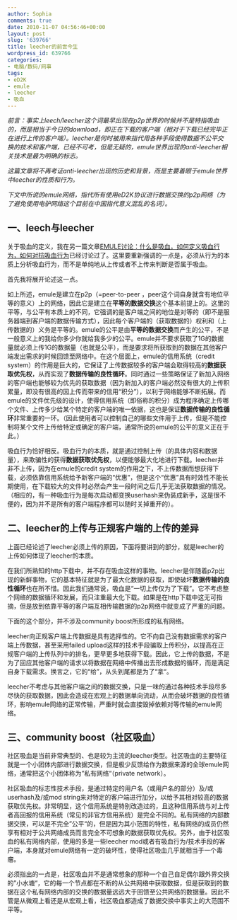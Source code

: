 ```yaml
---
author: Sophia
comments: true
date: 2010-11-07 04:56:46+00:00
layout: post
slug: '639766'
title: leecher的前世今生
wordpress_id: 639766
categories:
- 电脑/数码/网事
tags:
- eD2K
- emule
- leecher
- 吸血
---
```


_前言：事实上leech/leecher这个词最早出现在p2p世界的时候并不是特指吸血的，而是相当于今日的download，即正在下载的客户端（相对于下载已经完毕正在进行上传的客户端）。leecher是何时被用来指代用各种手段使得数据不公平交换的技术和客户端，已经不可考，但是无疑的，emule世界出现的anti-leecher相关技术是最为明确的标志。_




_这篇文章将不再考证anti-leecher出现的历史和背景，而是主要着眼于emule世界中leecher的性质和行为。_




_下文中所说的emule网络，指代所有使用eD2K协议进行数据交换的p2p网络（为了避免使用电驴网络这个目前在中国指代意义混乱的名词）。_




## 一、leech与leecher




关于吸血的定义，我在另一篇文章[EMULE讨论：什么是吸血，如何定义吸血行为，如何对抗吸血行为](http://archiheart.info/archives/639573)已经讨论过了。这里要重新强调的一点是，必须从行为的本质上分析吸血行为，而不是单纯地从上传或者不上传来判断是否属于吸血。




首先我将展开论述这一点。




如上所述，emule是建立在p2p（=peer-to-peer ，peer这个词自身就含有地位平等的意义）上的网络，因此它是建立在**平等的数据交换**这个基本前提上的。这里的平等，与公平有本质上的不同，它强调的是客户端之间的地位是对等的（即不是服务器端到客户端的数据传输方式），因此每个客户端的（获取数据的）权利和（上传数据的）义务是平等的。emule的公平是由**平等的数据交换**而产生的公平，不是一般意义上的我给你多少你就给我多少的公平。emule并不要求获取了1G的数据量就必须上传1G的数据量（也就是公平），而是要求将所获取到的数据在其他客户端发出需求的时候回馈至网络中。在这个层面上，emule的信用系统（credit system）的作用是巨大的，它保证了上传数据较多的客户端会取得较高的**数据获取优先权**，从而实现了**数据传输的良性循环**。同时通过一些策略保证了新加入网络的客户端也能够较为优先的获取数据（因为新加入的客户端必然没有很大的上传积累量，即没有很高的因上传而带来的信用“积分”），以利于网络能够不断拓展。而emule的文件优先级的设计，使得信用系统（即俗称的积分）成为程序确定上传哪个文件、上传多少给某个特定的客户端的唯一依据，这也是保证**数据传输的良性循环**非常重要的一环。（因此使用者可以控制自己的哪些文件用于上传，但是不能控制将某个文件上传给特定或确定的客户端，通常所说的emule的公平的意义正在于此。）




吸血行为恰好相反。吸血行为的本质，就是通过控制上传（的具体内容和数据量），来欺骗性的获得**数据获取优先权**，以便能够最大化地进行下载。leecher并非不上传，因为在emule的credit system的作用之下，不上传数据而想获得下载，必须依靠信用系统给予新客户端的“优惠”，但是这个“优惠”具有时效性不能长期使用，在下载较大的文件时必然会产生一段时间之后几乎无法获取数据的情况。（相应的，有一种吸血行为是每次启动都变换userhash来伪装成新手，这是很不便的，因为并不是所有的客户端程序都可以随时关掉重开的）。







## 二、leecher的上传与正规客户端的上传的差异


上面已经论述了leecher必须上传的原因，下面将要讲到的部分，就是leecher的上传如何体现了leecher的本质。

在我们所熟知的http下载中，并不存在吸血这样的事物。leecher是伴随着p2p出现的新鲜事物，它的基本特征就是为了最大化数据的获取，即使破坏**数据传输的良性循环**也在所不惜。因此我们通常说，吸血是“一切上传仅为了下载”。它不考虑整个网络的数据循环和发展，而只注重最大化下载。如果是在http下载中这无可指摘，但是放到依靠平等的客户端互相传输数据的p2p网络中就变成了严重的问题。

下面的这个部分，并不涉及community boost所形成的私有网络。

leecher向正规客户端上传数据是具有选择性的。它不向自己没有数据需求的客户端上传数据，甚至采用failed upload这样的技术手段骗取上传积分，以提高在正规客户端的上传队列中的排名，更早更多地获得下载。因此，它上传的数据，不是为了回应其他客户端的请求以将数据在网络中传播出去形成数据的循环，而是满足自身下载需求。换言之，它的“给”，从头到尾都是为了“拿“。

leecher不考虑与其他客户端之间的数据交换，只是一味的通过各种技术手段尽多尽快的获取数据，因此会造成在宏观上的数据单向流动，从而会破坏数据的良性循环，影响emule网络的正常传输，严重时就会直接毁掉依赖对等传输的emule网络。




## 三、community boost（社区吸血）


社区吸血是当前非常典型的、也是较为主流的leecher类型。社区吸血的主要特征就是一个小团体内部进行数据交换，但是极少反馈给作为数据来源的全球emule网络，通常把这个小团体称为”私有网络“（private network）。

社区吸血的标志性技术手段，是通过特定的用户名（或用户名的部分）及/或userhash及/或mod string来对特定的客户端进行加分，以给予其相对较高的数据获取优先权。非常明显，这个信用系统是特别改造过的，且这种信用系统与对上传者高回报的信用系统（常见的非官方信用系统）是完全不同的。私有网络的内部数据交换，可以是不完全”公平“的，但是因为其小范围的特性，私有网络的成员仍然享有相对于公共网络成员而言完全不可想象的数据获取优先权。另外，由于社区吸血的私有网络内部，使用的多是一些leecher mod或者有吸血行为/技术手段的客户端，本身就对emule网络有一定的破坏性，使得社区吸血几乎就相当于一个毒瘤。

必须指出的一点是，社区吸血并不是通常想象的那种一个自己自足偶尔跟外界交换的”小水塘“，它的每一个节点都在不断的从公共网络中获取数据，但是获取到的数据在这个私有网络内部的交换的数据量远远大于回馈至公共网络的数据量。因此不管是从微观上看还是从宏观上看，社区吸血都造成了数据交换中事实上的大范围不平等。


